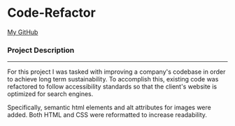 # Code-Refactor

[My GitHub](https://github.com/asharma1398)

### Project Description 
***

For this project I was tasked with improving a company's codebase in order to achieve long term sustainability. To accomplish this, existing code was refactored to follow accessibility standards so that the client's website is optimized for search engines. 

Specifically, semantic html elements and alt attributes for images were added. Both HTML and CSS were reformatted to increase readability. 
